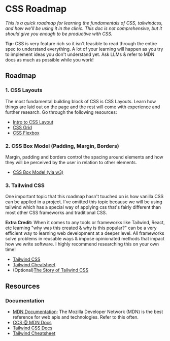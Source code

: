 # CSS Roadmap

*This is a quick roadmap for learning the fundamentals of CSS, tailwindcss, and how we'll be using it in the clinic. This doc is not comprehensive, but it should give you enough to be productive with CSS.*

**Tip:** CSS is very feature rich so it isn't feasible to read through the entire spec to understand everything. A lot of your learning will happen as you try to implement ideas you don't understand yet. Ask LLMs & refer to MDN docs as much as possible while you work!

## Roadmap 

### 1. CSS Layouts

The most fundamental building block of CSS is CSS Layouts. Learn how things are laid out on the page and the rest will come with experience and further research. Go through the following resources:

* [Intro to CSS Layout](https://developer.mozilla.org/en-US/docs/Learn_web_development/Core/CSS_layout/Introduction)
* [CSS Grid](https://css-tricks.com/snippets/css/complete-guide-grid/)
* [CSS Flexbox](https://css-tricks.com/snippets/css/a-guide-to-flexbox/)

### 2. CSS Box Model (Padding, Margin, Borders)

Margin, padding and borders control the spacing around elements and how they will be perceived by the user in relation to other elements.

* [CSS Box Model (via w3)](https://www.w3schools.com/css/css_boxmodel.asp)

### 3. Tailwind CSS

One important topic that this roadmap hasn't touched on is how vanilla CSS can be applied in a project. I've omitted this topic because we will be using tailwind which has a special way of applying css that's fairly different than most other CSS frameworks and traditional CSS.

**Extra Credit:** When it comes to any tools or frameworks like Tailwind, React, etc learning "why was this created & why is this popular?" can be a very efficient way to learning web development at a deeper level. All frameworks solve problems in reusable ways & impose opinionated methods that impact how we write software. I highly recommend researching this on your own time!

* [Tailwind CSS](https://tailwindcss.com/)
* [Tailwind Cheatsheet](https://nerdcave.com/tailwind-cheat-sheet)
* (Optional)[The Story of Tailwind CSS](https://www.offerzen.com/blog/adam-wathan-story-tailwind-css)

## Resources

### Documentation

* [MDN Documentation](https://developer.mozilla.org/en-US/): The Mozilla Developer Network (MDN) is the best reference for web apis and technologies. Refer to this often.
* [CCS @ MDN Docs](https://developer.mozilla.org/en-US/docs/Web/CSS)
* [Tailwind CSS Docs](https://tailwindcss.com/docs/installation/using-vite)
* [Tailwind Cheatsheet](https://nerdcave.com/tailwind-cheat-sheet)
